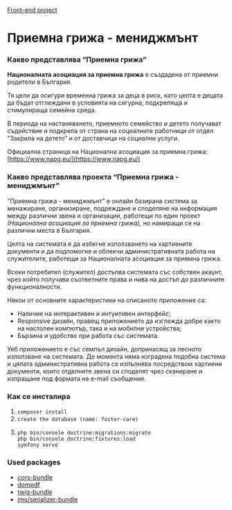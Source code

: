 [Front-end project](https://github.com/koko1313/react-social-care-digital-management-front-end)

# Приемна грижа - мениджмънт


### Какво представлява “Приемна грижа”
**Националната асоциация за приемна грижа** е създадена от приемни родители в България.  

Тя цели да осигури временна грижа за деца в риск, като целта е децата да бъдат 
отглеждани в условията на сигурна, подкрепяща и стимулираща семейна среда.  

В периода на настаняването, приемното семейство и детето получават съдействие и подкрепа 
от страна на социалните работници от отдел “Закрила на детето” и от доставчици на 
социални услуги.  

Официална страница на Национална асоциация за приемна грижа: [https://www.napg.eu/](https://www.napg.eu/)


### Какво представлява проекта “Приемна грижа - мениджмънт”
“Приемна грижа - мениджмънт” е онлайн базирана система за менажиране, организиране, 
подреждане и споделяне на информация между различни звена и организации, 
работещи по един проект *(Национална асоциация за приемна грижа)*, но намиращи се 
на различни места в България.  

Целта на системата е да избегне използването на хартиените документи и да 
подпомогне и облекчи административната работа на служителите, работещи за 
Националната асоциация за приемна грижа. 

Всеки потребител (служител) достъпва системата със собствен акаунт, чрез който 
получава съответните права и нива на достъп до различните функционалности.  

Някои от основните характеристики на описаното приложение са:
- Наличие на интерактивен и интуитивен интерфейс;
- Responsive дизайн, правещ приложението да изглежда добре както на настолен компютър, така и на мобилни устройства;
- Бързина и удобство при работа със системата.  

Уеб приложението е със семпъл дизайн, допринасящ за лесното използване на системата.
До момента няма изградена подобна система и цялата административна работа се изпълнява посредством хартиени документи, които отделните звена си споделят чрез сканиране и изпращане под формата на e-mail съобщения.


### Как се инсталира
1. `composer install`
2. `create the database (name: foster-care)`
3.  ```
    php bin/console doctrine:migrations:migrate
    php bin/console doctrine:fixtures:load
    symfony serve
    ```


### Used packages
- [cors-bundle](https://packagist.org/packages/nelmio/cors-bundle)
- [dompdf](https://packagist.org/packages/dompdf/dompdf)
- [twig-bundle](https://packagist.org/packages/symfony/twig-bundle)
- [jms/serializer-bundle](https://packagist.org/packages/jms/serializer-bundle)
